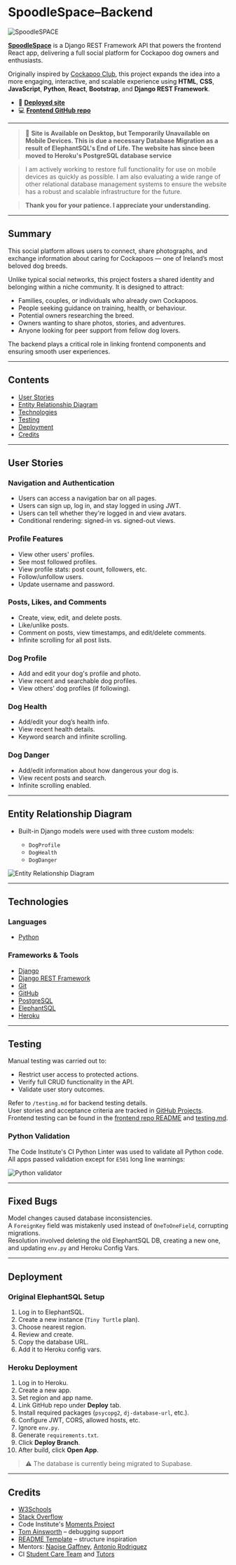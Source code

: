 # SpoodleSpace–Backend

![SpoodleSPACE](Media/README.md-images/README.md-paulpuppy.jpg)

[**SpoodleSpace**](https://spoodle-space-pp5.herokuapp.com) is a Django REST Framework API that powers the frontend React app, delivering a full social platform for Cockapoo dog owners and enthusiasts.

Originally inspired by [Cockapoo Club](https://home-cockapoo-club-pp4.herokuapp.com), this project expands the idea into a more engaging, interactive, and scalable experience using **HTML**, **CSS**, **JavaScript**, **Python**, **React**, **Bootstrap**, and **Django REST Framework**.

- 🔗 **[Deployed site](https://spoodlespace.herokuapp.com/)**
- 💻 **[Frontend GitHub repo](https://github.com/SamOBrienOlinger/spoodle-space-pp5)**

---
> 🚧 **Site is Available on Desktop, but Temporarily Unavailable on Mobile Devices. This is due a necessary Database Migration as a result of ElephantSQL's End of Life. The website has since been moved to Heroku's PostgreSQL database service**

> I am actively working to restore full functionality for use on mobile devices as quickly as possible. I am also evaluating a wide range of other relational database management systems to ensure the website has a robust and scalable infrastructure for the future.

> **Thank you for your patience. I appreciate your understanding.**
>
---

## Summary

This social platform allows users to connect, share photographs, and exchange information about caring for Cockapoos — one of Ireland’s most beloved dog breeds.

Unlike typical social networks, this project fosters a shared identity and belonging within a niche community. It is designed to attract:

- Families, couples, or individuals who already own Cockapoos.
- People seeking guidance on training, health, or behaviour.
- Potential owners researching the breed.
- Owners wanting to share photos, stories, and adventures.
- Anyone looking for peer support from fellow dog lovers.

The backend plays a critical role in linking frontend components and ensuring smooth user experiences.

---

## Contents

- [User Stories](#user-stories)
- [Entity Relationship Diagram](#entity-relationship-diagram)
- [Technologies](#technologies)
- [Testing](#testing)
- [Deployment](#deployment)
- [Credits](#credits)

---

## User Stories

### Navigation and Authentication

- Users can access a navigation bar on all pages.
- Users can sign up, log in, and stay logged in using JWT.
- Users can tell whether they're logged in and view avatars.
- Conditional rendering: signed-in vs. signed-out views.

### Profile Features

- View other users' profiles.
- See most followed profiles.
- View profile stats: post count, followers, etc.
- Follow/unfollow users.
- Update username and password.

### Posts, Likes, and Comments

- Create, view, edit, and delete posts.
- Like/unlike posts.
- Comment on posts, view timestamps, and edit/delete comments.
- Infinite scrolling for all post lists.

### Dog Profile

- Add and edit your dog's profile and photo.
- View recent and searchable dog profiles.
- View others’ dog profiles (if following).

### Dog Health

- Add/edit your dog’s health info.
- View recent health details.
- Keyword search and infinite scrolling.

### Dog Danger

- Add/edit information about how dangerous your dog is.
- View recent posts and search.
- Infinite scrolling enabled.

---

## Entity Relationship Diagram

- Built-in Django models were used with three custom models:

  - `DogProfile`
  - `DogHealth`
  - `DogDanger`

![Entity Relationship Diagram](Media/README.md-images/README.md-ERD.jpg)

---

## Technologies

### Languages

- [Python](https://en.wikipedia.org/wiki/Python_(programming_language))

### Frameworks & Tools

- [Django](https://www.djangoproject.com/)
- [Django REST Framework](https://www.django-rest-framework.org/)
- [Git](https://git-scm.com/)
- [GitHub](https://github.com/)
- [PostgreSQL](https://www.postgresql.org/)
- [ElephantSQL](https://www.elephantsql.com/)
- [Heroku](https://heroku.com/)

---

## Testing

Manual testing was carried out to:

- Restrict user access to protected actions.
- Verify full CRUD functionality in the API.
- Validate user story outcomes.

Refer to `/testing.md` for backend testing details.  
User stories and acceptance criteria are tracked in [GitHub Projects](https://github.com/users/SamOBrienOlinger/projects/3).  
Frontend testing can be found in the [frontend repo README](https://github.com/SamOBrienOlinger/spoodle-space-pp5/blob/main/README.md) and [testing.md](https://github.com/SamOBrienOlinger/spoodle-space-pp5/blob/main/testing.md).

### Python Validation

The Code Institute's CI Python Linter was used to validate all Python code.  
All apps passed validation except for `E501` long line warnings:

![Python validator](Media/README.md-images/README.md-ci-linter.jpg)

---

## Fixed Bugs

Model changes caused database inconsistencies.  
A `ForeignKey` field was mistakenly used instead of `OneToOneField`, corrupting migrations.  
Resolution involved deleting the old ElephantSQL DB, creating a new one, and updating `env.py` and Heroku Config Vars.

---

## Deployment

### Original ElephantSQL Setup

1. Log in to ElephantSQL.
2. Create a new instance (`Tiny Turtle` plan).
3. Choose nearest region.
4. Review and create.
5. Copy the database URL.
6. Add it to Heroku config vars.

### Heroku Deployment

1. Log in to Heroku.
2. Create a new app.
3. Set region and app name.
4. Link GitHub repo under **Deploy** tab.
5. Install required packages (`psycopg2`, `dj-database-url`, etc.).
6. Configure JWT, CORS, allowed hosts, etc.
7. Ignore `env.py`.
8. Generate `requirements.txt`.
9. Click **Deploy Branch**.
10. After build, click **Open App**.

> ⚠️ The database is currently being migrated to Supabase.

---

## Credits

- [W3Schools](https://www.w3schools.com/)
- [Stack Overflow](https://stackoverflow.com/)
- Code Institute's [Moments Project](https://github.com/Code-Institute-Solutions/moments)
- [Tom Ainsworth](https://github.com/Tom-Ainsworth) – debugging support
- [README Template](https://github.com/Code-Institute-Solutions/readme-template) – structure inspiration
- Mentors: [Naoise Gaffney](https://github.com/NaoiseGaffney), [Antonio Rodriguez](#)
- CI [Student Care Team](https://learn.codeinstitute.net/ci_support/diplomainsoftwaredevelopmentadvancedfrontend/studentcare) and [Tutors](https://learn.codeinstitute.net/ci_support/specializationsamplecontent/troubleshooting)
